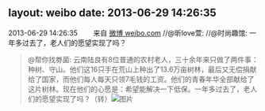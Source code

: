 layout: weibo
date: 2013-06-29 14:26:35
---
2013-06-29 14:26:35  &nbsp;&nbsp;&nbsp;&nbsp;&nbsp;&nbsp; 来自 <a href="http://weibo.com/" rel="nofollow">微博 weibo.com</a>
//@昕love萱: //@时尚趣馆: 一年多过去了，老人们的愿望实现了吗？
>  @帮你找劵菌: 云南陆良有8位普通的农村老人，三十余年来只做了两件事：种树、守山。他们这16只手在荒山上种出了13.6万亩树林，最后又无偿捐献给了国家，而他们每人每天只领7毛钱的工资。他们的青春年华全部献给了这片树林。现在他们的心愿是：希望能解决一下低保。一年多过去了，老人们的愿望实现了吗？（转）   ​​​
>  ![图片](https://ww2.sinaimg.cn/large/946ba78cjw1e60mvr5xnlj20c80gcdhx.jpg)
